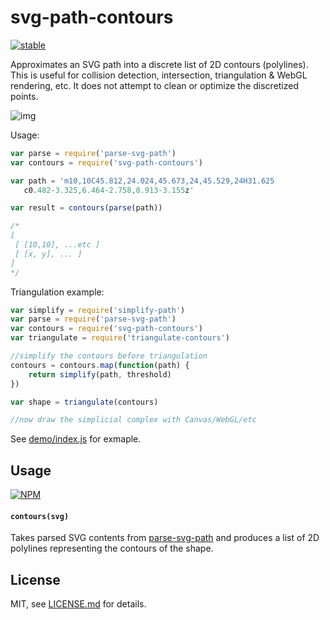 # svg-path-contours

[![stable](http://badges.github.io/stability-badges/dist/stable.svg)](http://github.com/badges/stability-badges)

Approximates an SVG path into a discrete list of 2D contours (polylines). This is useful for collision detection, intersection, triangulation & WebGL rendering, etc. It does not attempt to clean or optimize the discretized points. 

![img](http://i.imgur.com/cqXtuQa.png)

Usage:

```js
var parse = require('parse-svg-path')
var contours = require('svg-path-contours')

var path = 'm10,10C45.812,24.024,45.673,24,45.529,24H31.625
   c0.482-3.325,6.464-2.758,8.913-3.155z'

var result = contours(parse(path))

/* 
[ 
 [ [10,10], ...etc ]
 [ [x, y], ... ]
]
*/
```

Triangulation example:

```js
var simplify = require('simplify-path')
var parse = require('parse-svg-path')
var contours = require('svg-path-contours')
var triangulate = require('triangulate-contours')

//simplify the contours before triangulation
contours = contours.map(function(path) {
    return simplify(path, threshold)
})

var shape = triangulate(contours)

//now draw the simplicial complex with Canvas/WebGL/etc
```

See [demo/index.js](demo/index.js) for exmaple.

## Usage

[![NPM](https://nodei.co/npm/svg-path-contours.png)](https://nodei.co/npm/svg-path-contours/)

#### `contours(svg)`

Takes parsed SVG contents from [parse-svg-path](https://nodei.co/npm/parse-svg-path/) and produces a list of 2D polylines representing the contours of the shape.

## License

MIT, see [LICENSE.md](http://github.com/mattdesl/svg-path-contours/blob/master/LICENSE.md) for details.

